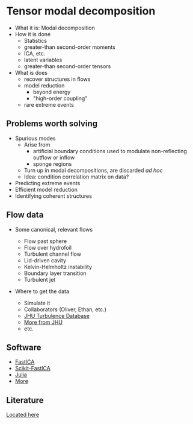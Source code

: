 # Tensor modal decomposition

* What it is: Modal decomposition
* How it is done
  * Statistics
  * greater-than second-order moments
  * ICA, etc.
  * latent variables
  * greater-than second-order tensors
* What is does
  * recover structures in flows
  * model reduction
    * beyond energy
    * "high-order coupling"
  * rare extreme events

## Problems worth solving

* Spurious modes
  * Arise from
    * artificial boundary conditions used to modulate non-reflecting outflow or inflow
    * sponge regions
  * Turn up in modal decompositions, are discarded *ad hoc*
  * Idea: condition correlation matrix on data?
* Predicting extreme events
* Efficient model reduction
* Identifying coherent structures

## Flow data

* Some canonical, relevant flows
  * Flow past sphere
  * Flow over hydrofoil
  * Turbulent channel flow
  * Lid-driven cavity
  * Kelvin-Helmholtz instability
  * Boundary layer transition
  * Turbulent jet

* Where to get the data
  * Simulate it
  * Collaborators (Oliver, Ethan, etc.)
  * [JHU Turbulence Database](http://turbulence.pha.jhu.edu/) 
  * [More from JHU](https://pages.jh.edu/cmeneve1/datasets.html)
  * etc.

## Software

* [FastICA](https://en.wikipedia.org/wiki/FastICA)
* [Scikit-FastICA](https://scikit-learn.org/stable/modules/generated/sklearn.decomposition.FastICA.html)
* [Julia](https://juliahub.com/ui/Packages/IndependentComponentAnalysis/NI0LK/0.1.4)
* [More](https://github.com/search?q=independent+component+analysis)




## Literature

[Located here](https://www.zotero.org/groups/4507615/comp-physics/collections/HX6358UM) 
